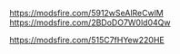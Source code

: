 https://modsfire.com/5912wSeAlReCwlM
https://modsfire.com/2BDoDO7W0ld04Qw





https://modsfire.com/515C7fHYew220HE
